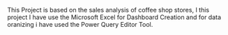 This Project is based on the sales analysis of coffee shop stores, I this project I have use the Microsoft Excel for Dashboard Creation and for data oranizing i have used the Power Query Editor Tool.
